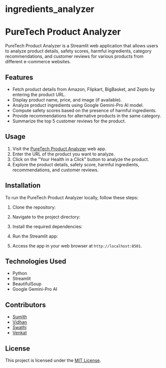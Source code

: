 # ingredients_analyzer

# PureTech Product Analyzer

PureTech Product Analyzer is a Streamlit web application that allows users to analyze product details, safety scores, harmful ingredients, category recommendations, and customer reviews for various products from different e-commerce websites.

## Features

- Fetch product details from Amazon, Flipkart, BigBasket, and Zepto by entering the product URL.
- Display product name, price, and image (if available).
- Analyze product ingredients using Google Gemini-Pro AI model.
- Compute safety scores based on the presence of harmful ingredients.
- Provide recommendations for alternative products in the same category.
- Summarize the top 5 customer reviews for the product.

## Usage

1. Visit the [PureTech Product Analyzer](https://your-app-url.com) web app.
2. Enter the URL of the product you want to analyze.
3. Click on the "Your Health in a Click" button to analyze the product.
4. Explore the product details, safety score, harmful ingredients, recommendations, and customer reviews.

## Installation

To run the PureTech Product Analyzer locally, follow these steps:

1. Clone the repository:

2. Navigate to the project directory:

3. Install the required dependencies:

4. Run the Streamlit app:

5. Access the app in your web browser at `http://localhost:8501`.

## Technologies Used

- Python
- Streamlit
- BeautifulSoup
- Google Gemini-Pro AI

## Contributors

- [Sumith](https://github.com/sumith1896)
- [Vidhan](https://github.com/vidhan2002)
- [Swathi](https://github.com/swathi-1212)
- [Venkat](https://github.com/venkat-krish)

## License

This project is licensed under the [MIT License](LICENSE).




